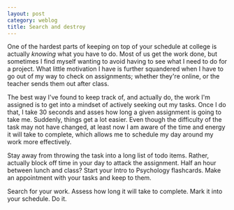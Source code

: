 ```yaml
---
layout: post
category: weblog
title: Search and destroy
---
```


One of the hardest parts of keeping on top of your schedule at college is actually *knowing* what you have to do. Most of us get the work done, but sometimes I find myself wanting to avoid having to see what I need to do for a project. What little motivation I have is further squandered when I have to go out of my way to check on assignments; whether they're online, or the teacher sends them out after class.

The best way I've found to keep track of, and actually do, the work I'm assigned is to get into a mindset of actively seeking out my tasks. Once I do that, I take 30 seconds and asses how long a given assignment is going to take me. Suddenly, things get a lot easier. Even though the difficulty of the task may not have changed, at least now I am aware of the time and energy it will take to complete, which allows me to schedule my day around my work more effectively.

Stay away from throwing the task into a long list of todo items. Rather, actually block off time in your day to attack the assignment. Half an hour between lunch and class? Start your Intro to Psychology flashcards. Make an appointment with your tasks and keep to them.

Search for your work. Assess how long it will take to complete. Mark it into your schedule. Do it.